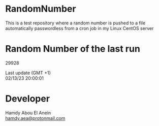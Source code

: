 # RandomNumber    
This is a test repository where a random number is pushed to a file automatically passwordless from a cron job in my Linux CentOS server    
# Random Number of the last run   
29928
      
Last update (GMT +1)    
02/13/23 20:00:01
# Developer    
Hamdy Abou El Anein   
hamdy.aea@protonmail.com
